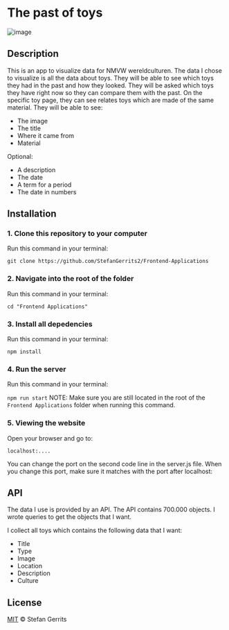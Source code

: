 # The past of toys

![image](https://user-images.githubusercontent.com/45566396/67085227-bbd5f980-f19e-11e9-90d9-f1f35716f07d.png)

## Description

This is an app to visualize data for NMVW wereldculturen. The data I chose to visualize is all the data about toys. They will be able to see which toys they had in the past and how they looked. They will be asked which toys they have right now so they can compare them with the past. On the specific toy page, they can see relates toys which are made of the same material. They will be able to see:

* The image
* The title
* Where it came from
* Material

Optional:

* A description
* The date
 * A term for a period
 * The date in numbers

## Installation

### 1. Clone this repository to your computer
Run this command in your terminal:

`git clone https://github.com/StefanGerrits2/Frontend-Applications`
### 2. Navigate into the root of the folder
Run this command in your terminal:

`cd "Frontend Applications"`
### 3. Install all depedencies
Run this command in your terminal:

`npm install`
### 4. Run the server
Run this command in your terminal:

`npm run start`
NOTE: Make sure you are still located in the root of the `Frontend Applications` folder when running this command.

### 5. Viewing the website
Open your browser and go to:

`localhost:....`

You can change the port on the second code line in the server.js file. When you change this port, make sure it matches with the port after localhost:

## API

The data I use is provided by an API. The API contains 700.000 objects. I wrote queries to get the objects that I want. 

I collect all toys which contains the following data that I want:

* Title
* Type
* Image
* Location
* Description
* Culture

## License

[MIT](https://github.com/StefanGerrits2/Frontend-Applications/blob/master/LICENSE.txt) © Stefan Gerrits